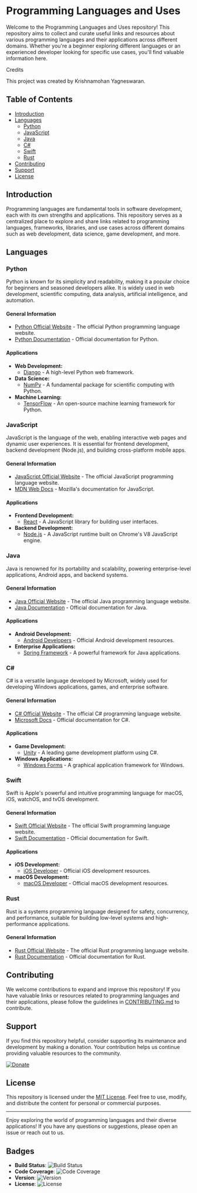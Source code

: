# Programming Languages and Uses

Welcome to the Programming Languages and Uses repository! This repository aims to collect and curate useful links and resources about various programming languages and their applications across different domains. Whether you're a beginner exploring different languages or an experienced developer looking for specific use cases, you'll find valuable information here.

Credits

This project was created by Krishnamohan Yagneswaran.

## Table of Contents

- [Introduction](#introduction)
- [Languages](#languages)
  - [Python](#python)
  - [JavaScript](#javascript)
  - [Java](#java)
  - [C#](#csharp)
  - [Swift](#swift)
  - [Rust](#rust)
- [Contributing](#contributing)
- [Support](#support)
- [License](#license)

## Introduction

Programming languages are fundamental tools in software development, each with its own strengths and applications. This repository serves as a centralized place to explore and share links related to programming languages, frameworks, libraries, and use cases across different domains such as web development, data science, game development, and more.

## Languages

### Python

Python is known for its simplicity and readability, making it a popular choice for beginners and seasoned developers alike. It is widely used in web development, scientific computing, data analysis, artificial intelligence, and automation.

#### General Information

- [Python Official Website](https://www.python.org/) - The official Python programming language website.
- [Python Documentation](https://docs.python.org/) - Official documentation for Python.

#### Applications

- **Web Development:**
  - [Django](languages/python.md#django) - A high-level Python web framework.
- **Data Science:**
  - [NumPy](languages/python.md#numpy) - A fundamental package for scientific computing with Python.
- **Machine Learning:**
  - [TensorFlow](https://www.tensorflow.org/) - An open-source machine learning framework for Python.

### JavaScript

JavaScript is the language of the web, enabling interactive web pages and dynamic user experiences. It is essential for frontend development, backend development (Node.js), and building cross-platform mobile apps.

#### General Information

- [JavaScript Official Website](languages/javascript.md) - The official JavaScript programming language website.
- [MDN Web Docs](https://developer.mozilla.org/en-US/docs/Web/JavaScript) - Mozilla's documentation for JavaScript.

#### Applications

- **Frontend Development:**
  - [React](https://reactjs.org/) - A JavaScript library for building user interfaces.
- **Backend Development:**
  - [Node.js](https://nodejs.org/) - A JavaScript runtime built on Chrome's V8 JavaScript engine.

### Java

Java is renowned for its portability and scalability, powering enterprise-level applications, Android apps, and backend systems.

#### General Information

- [Java Official Website](languages/java.md) - The official Java programming language website.
- [Java Documentation](https://docs.oracle.com/en/java/) - Official documentation for Java.

#### Applications

- **Android Development:**
  - [Android Developers](https://developer.android.com/) - Official Android development resources.
- **Enterprise Applications:**
  - [Spring Framework](https://spring.io/) - A powerful framework for Java applications.

### C#

C# is a versatile language developed by Microsoft, widely used for developing Windows applications, games, and enterprise software.

#### General Information

- [C# Official Website](languages/csharp.md) - The official C# programming language website.
- [Microsoft Docs](https://docs.microsoft.com/en-us/dotnet/csharp/) - Official documentation for C#.

#### Applications

- **Game Development:**
  - [Unity](https://unity.com/) - A leading game development platform using C#.
- **Windows Applications:**
  - [Windows Forms](https://docs.microsoft.com/en-us/dotnet/desktop/winforms/) - A graphical application framework for Windows.

### Swift

Swift is Apple's powerful and intuitive programming language for macOS, iOS, watchOS, and tvOS development.

#### General Information

- [Swift Official Website](languages/swift.md) - The official Swift programming language website.
- [Swift Documentation](https://developer.apple.com/documentation/swift) - Official documentation for Swift.

#### Applications

- **iOS Development:**
  - [iOS Developer](https://developer.apple.com/ios/) - Official iOS development resources.
- **macOS Development:**
  - [macOS Developer](https://developer.apple.com/macos/) - Official macOS development resources.

### Rust

Rust is a systems programming language designed for safety, concurrency, and performance, suitable for building low-level systems and high-performance applications.

#### General Information

- [Rust Official Website](languages/rust.md) - The official Rust programming language website.
- [Rust Documentation](https://doc.rust-lang.org/) - Official documentation for Rust.

## Contributing

We welcome contributions to expand and improve this repository! If you have valuable links or resources related to programming languages and their applications, please follow the guidelines in [CONTRIBUTING.md](CONTRIBUTING.md) to contribute.

## Support

If you find this repository helpful, consider supporting its maintenance and development by making a donation. Your contribution helps us continue providing valuable resources to the community.

[![Donate](https://img.shields.io/badge/Donate-Here-green)](https://www.gadgetinsiderz.com/donation)

## License

This repository is licensed under the [MIT License](LICENSE). Feel free to use, modify, and distribute the content for personal or commercial purposes.

---

Enjoy exploring the world of programming languages and their diverse applications! If you have any questions or suggestions, please open an issue or reach out to us.

## Badges

- **Build Status**: ![Build Status](https://img.shields.io/badge/Build-Passing-brightgreen)
- **Code Coverage**: ![Code Coverage](https://img.shields.io/badge/Coverage-90%25-brightgreen)
- **Version**: ![Version](https://img.shields.io/badge/Version-1.0-blue)
- **License**: ![License](https://img.shields.io/badge/License-MIT-blue)
